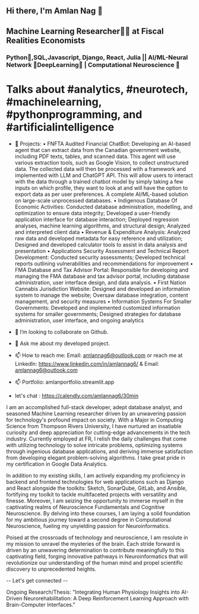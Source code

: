 ## Hi there, I'm Amlan Nag  👋

## Machine Learning Researcher👨‍🔬 at Fiscal Realities Economists

### Python🐍,SQL,Javascript, Django, React, Julia || AI/ML-Neural Network 🔬DeepLearning🥽 | Computational Neuroscience 🧠

# Talks about #analytics, #neurotech, #machinelearning, #pythonprogramming, and #artificialintelligence

- 🔭 Projects: 
• FNFTA Audited Financial ChatBot: Developing an AI-based agent that can extract data from the Canadian government website, including PDF texts, tables, and scanned data. This agent will use various extraction tools, such as Google Vision, to collect unstructured data. The collected data will then be processed with a framework and implemented with LLM and ChatGPT API. This will allow users to interact with the data through a trained chatbot model by simply taking a few inputs on which profile, they want to look at and will have the option to export data as per user preferences. A complete AI/ML-based solution on large-scale unprocessed databases. 
• Indigenous Database Of Economic Activities: Conducted database administration, modelling, and optimization to ensure data integrity; Developed a user-friendly application interface for database interaction; Deployed regression analyses, machine learning algorithms, and structural design; Analyzed and interpreted client data
• Revenue & Expenditure Analysis: Analyzed raw data and developed metadata for easy reference and utilization; Designed and developed calculator tools to assist in data analysis and presentation
• Applications Security Assessment and Technical Report Development: Conducted security assessments;
Developed technical reports outlining vulnerabilities and recommendations for improvement
• FMA Database and Tax Advisor Portal: Responsible for developing and managing the FMA database and tax advisor portal, including database administration, user interface design, and data analysis.
• First Nation Cannabis Jurisdiction Website: Designed and developed an information system to manage the website; Oversaw database integration, content management, and security measures
• Information Systems For Smaller Governments: Developed and implemented customized information systems for smaller governments; Designed strategies for database administration, user interface, and ongoing analytics


- 👯 I’m looking to collaborate on Github.
- 💬 Ask me about my developed project. 
- 📫 How to reach me: Email: amlannag6@outlook.com or reach me at Linkedln:  https://www.linkedin.com/in/amlannag6/  & Email: amlannag6@outlook.com 
- 📫 Portfolio: amlanportfolio.streamlit.app 
- let's chat : https://calendly.com/amlannag6/30min 



I am an accomplished full-stack developer, adept database analyst, and seasoned Machine Learning researcher driven by an unwavering passion for technology's profound impact on society. With a Major in Computing Science from Thompson Rivers University, I have nurtured an insatiable curiosity and deep appreciation for cutting-edge advancements in the tech industry. Currently employed at FR, I relish the daily challenges that come with utilizing technology to solve intricate problems, optimizing systems through ingenious database applications, and deriving immense satisfaction from developing elegant problem-solving algorithms. I take great pride in my certification in Google Data Analytics.

In addition to my existing skills, I am actively expanding my proficiency in backend and frontend technologies for web applications such as Django and React alongside the toolkits: Sketch, SonarQube, GitLab, and Ansible, fortifying my toolkit to tackle multifaceted projects with versatility and finesse. Moreover, I am seizing the opportunity to immerse myself in the captivating realms of Neuroscience Fundamentals and Cognitive Neuroscience. By delving into these courses, I am laying a solid foundation for my ambitious journey toward a second degree in Computational Neuroscience, fueling my unyielding passion for Neuroinformatics.

Poised at the crossroads of technology and neuroscience, I am resolute in my mission to unravel the mysteries of the brain. Each stride forward is driven by an unwavering determination to contribute meaningfully to this captivating field, forging innovative pathways in Neuroinformatics that will revolutionize our understanding of the human mind and propel scientific discovery to unprecedented heights.

-- Let's get connected --

Ongoing Research/Thesis: "Integrating Human Physiology Insights into AI-Driven Neurorehabilitation: A Deep Reinforcement Learning Approach with Brain-Computer Interfaces." 




